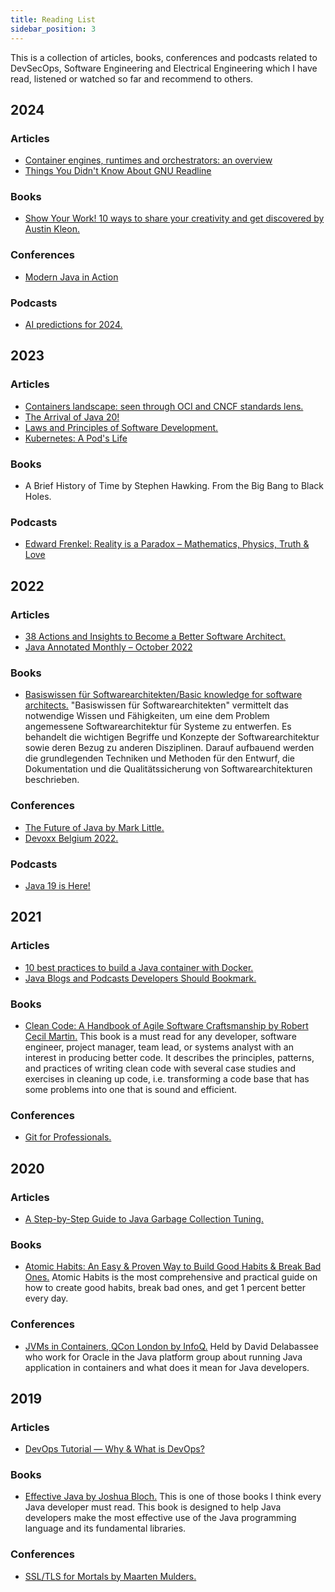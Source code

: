 ```yaml
---
title: Reading List
sidebar_position: 3
---
```


This is a collection of articles, books, conferences and podcasts related to DevSecOps, Software Engineering and Electrical Engineering which I have read, listened or watched so far and recommend to others.


## 2024
### Articles
- [Container engines, runtimes and orchestrators: an overview](https://sarusso.github.io/blog/container-engines-runtimes-orchestrators.html)
- [Things You Didn't Know About GNU Readline](https://twobithistory.org/2019/08/22/readline.html)  
### Books
- [Show Your Work! 10 ways to share your creativity and get discovered by Austin Kleon.](https://austinkleon.com/show-your-work/) 
### Conferences
- [Modern Java in Action](https://youtu.be/4UDwrfTNmo4?si=Xr284fZANNxtYv8B)  
### Podcasts
- [AI predictions for 2024.](https://podcasts.google.com/feed/aHR0cHM6Ly9jaGFuZ2Vsb2cuY29tL3ByYWN0aWNhbGFpL2ZlZWQ/episode/Y2hhbmdlbG9nLmNvbS83LzIzMDM?sa=X&ved=0CAUQkfYCahcKEwiIpaS694CEAxUAAAAAHQAAAAAQLA)

## 2023
### Articles
- [Containers landscape: seen through OCI and CNCF standards lens.](https://adriancitu.com/2021/12/30/containers-landscape-seen-through-oci-and-cncf-standards-lens/)
- [The Arrival of Java 20!](https://inside.java/2023/03/21/the-arrival-of-java-20/)
- [Laws and Principles of Software Development.](https://reflectoring.io/laws-and-principles-of-software-development/)
- [Kubernetes: A Pod's Life](https://cloud.redhat.com/blog/kubernetes-pods-life)
### Books
 - A Brief History of Time by Stephen Hawking. From the Big Bang to Black Holes.
### Podcasts
- [Edward Frenkel: Reality is a Paradox – Mathematics, Physics, Truth & Love](https://podcasts.google.com/feed/aHR0cHM6Ly9sZXhmcmlkbWFuLmNvbS9mZWVkL3BvZGNhc3Qv/episode/aHR0cHM6Ly9sZXhmcmlkbWFuLmNvbS8_cD01NDU1?sa=X&ved=0CAUQkfYCahcKEwign-eQ9Zj_AhUAAAAAHQAAAAAQFA)   

## 2022
### Articles
- [38 Actions and Insights to Become a Better Software Architect.](https://medium.com/hackernoon/38-actions-and-insights-to-become-a-better-software-architect-f135e2de9a1b)
- [Java Annotated Monthly – October 2022](https://blog.jetbrains.com/idea/2022/10/java-annotated-monthly-october-2022/)
### Books
- [Basiswissen für Softwarearchitekten/Basic knowledge for software architects.](https://www.thalia.de/shop/home/artikeldetails/A1058079863) "Basiswissen für Softwarearchitekten" vermittelt das notwendige Wissen und Fähigkeiten, um eine dem Problem angemessene Softwarearchitektur für Systeme zu entwerfen. Es behandelt die wichtigen Begriffe und Konzepte der Softwarearchitektur sowie deren Bezug zu anderen Disziplinen. Darauf aufbauend werden die grundlegenden Techniken und Methoden für den Entwurf, die Dokumentation und die Qualitätssicherung von Softwarearchitekturen beschrieben.
### Conferences
- [The Future of Java by Mark Little.](https://www.youtube.com/watch?v=5n9PqIUObLA)
- [Devoxx Belgium 2022.](https://youtube.com/playlist?list=PLRsbF2sD7JVolUH45EkGXsT-3spU7cqnS)
### Podcasts
- [Java 19 is Here!](https://inside.java/2022/09/20/podcast-026/)

## 2021
### Articles
- [10 best practices to build a Java container with Docker.](https://snyk.io/blog/best-practices-to-build-java-containers-with-docker/)
- [Java Blogs and Podcasts Developers Should Bookmark.](https://dzone.com/articles/java-blogs-and-podcasts-developers-should-bookmark)
### Books
- [Clean Code: A Handbook of Agile Software Craftsmanship by Robert Cecil Martin.](https://g.co/kgs/AZV43i) This book is a must read for any developer, software engineer, project manager, team lead, or systems analyst with an interest in producing better code. It describes the principles, patterns, and practices of writing clean code with several case studies and exercises in cleaning up code, i.e. transforming a code base that has some problems into one that is sound and efficient.
### Conferences
- [Git for Professionals.](https://youtu.be/Uszj_k0DGsg)

## 2020
### Articles
- [A Step-by-Step Guide to Java Garbage Collection Tuning.](https://sematext.com/blog/java-garbage-collection-tuning/)
### Books
- [Atomic Habits: An Easy & Proven Way to Build Good Habits & Break Bad Ones.](https://jamesclear.com/atomic-habits) Atomic Habits is the most comprehensive and practical guide on how to create good habits, break bad ones, and get 1 percent better every day. 
### Conferences
- [JVMs in Containers, QCon London by InfoQ.](https://www.infoq.com/presentations/openjdk-containers/) Held by David Delabassee who work for Oracle in the Java platform group about running Java application in containers and what does it mean for Java developers.

## 2019
### Articles
- [DevOps Tutorial — Why & What is DevOps?](https://medium.com/edureka/devops-tutorial-89363dac9d3f)
### Books
- [Effective Java by Joshua Bloch.](https://g.co/kgs/7uDD1P) This is one of those books I think every Java developer must read. This book is designed to help Java developers make the most effective use of the Java programming language and its fundamental libraries.
### Conferences
- [SSL/TLS for Mortals by Maarten Mulders.](https://www.youtube.com/watch?v=yJrJEvvW_HA)
